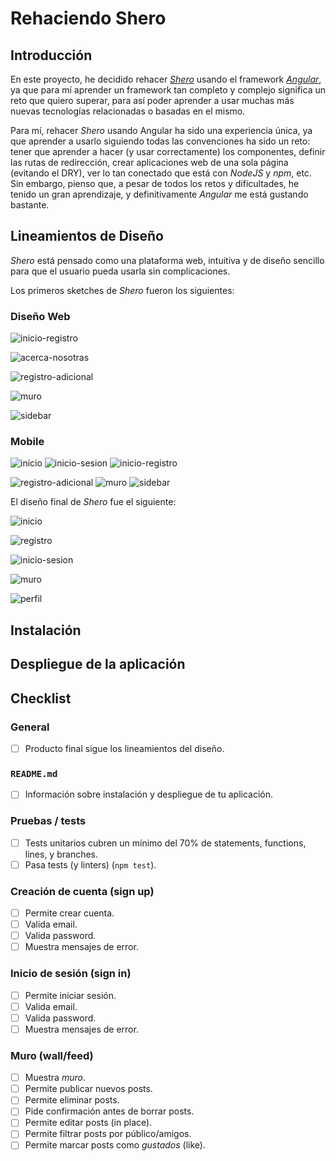 # Rehaciendo Shero

## Introducción

En este proyecto, he decidido rehacer [_Shero_](https://github.com/AnndyGrs/cdmx-2018-06-bc-core-am-social-network) usando el framework [_Angular_](https://angular.io/),  ya que para mí aprender un framework tan completo y complejo significa un reto que quiero superar,  para así poder aprender a usar muchas más nuevas tecnologías relacionadas o basadas en el mismo.

Para mí, rehacer _Shero_ usando Angular ha sido una experiencia única, ya que aprender a usarlo siguiendo todas las convenciones ha sido un reto: tener que aprender a hacer (y usar correctamente) los componentes, definir las rutas de redirección, crear aplicaciones web de una sola página (evitando el DRY),  ver lo tan conectado que está con _NodeJS_ y _npm_, etc. Sin embargo, pienso que,  a pesar de todos los retos y dificultades, he tenido un gran aprendizaje, y definitivamente _Angular_ me está gustando bastante.

## Lineamientos de Diseño

_Shero_ está pensado como una plataforma web, intuitiva y de diseño sencillo para que el usuario pueda usarla sin complicaciones.

Los primeros sketches de _Shero_ fueron los siguientes:

### Diseño Web


![inicio-registro](https://raw.githubusercontent.com/AnndyGarcia/cdmx-2018-06-bc-core-am-social-network/master/ux/images/sketch-desktop/Inicio-Registro.jpg)

![acerca-nosotras](https://raw.githubusercontent.com/AnndyGarcia/cdmx-2018-06-bc-core-am-social-network/master/ux/images/sketch-desktop/Acerca-de-nosotras.jpg)

![registro-adicional](https://raw.githubusercontent.com/AnndyGarcia/cdmx-2018-06-bc-core-am-social-network/master/ux/images/sketch-desktop/Registro-adicional.jpg)

![muro](https://raw.githubusercontent.com/AnndyGarcia/cdmx-2018-06-bc-core-am-social-network/master/ux/images/sketch-desktop/Muro.jpg)

![sidebar](https://raw.githubusercontent.com/AnndyGarcia/cdmx-2018-06-bc-core-am-social-network/master/ux/images/sketch-desktop/Sidebar.jpg)


### Mobile


![inicio](https://raw.githubusercontent.com/AnndyGarcia/cdmx-2018-06-bc-core-am-social-network/master/ux/images/sketch-mobile/Inicio.jpg)
![inicio-sesion](https://raw.githubusercontent.com/AnndyGarcia/cdmx-2018-06-bc-core-am-social-network/master/ux/images/sketch-mobile/Inicio-sesion.jpg)
![inicio-registro](https://raw.githubusercontent.com/AnndyGarcia/cdmx-2018-06-bc-core-am-social-network/master/ux/images/sketch-mobile/Registro.jpg)

![registro-adicional](https://raw.githubusercontent.com/AnndyGarcia/cdmx-2018-06-bc-core-am-social-network/master/ux/images/sketch-mobile/Registro-adicional.jpg)
![muro](https://raw.githubusercontent.com/AnndyGarcia/cdmx-2018-06-bc-core-am-social-network/master/ux/images/sketch-mobile/Muro.jpg)
![sidebar](https://raw.githubusercontent.com/AnndyGarcia/cdmx-2018-06-bc-core-am-social-network/master/ux/images/sketch-mobile/Sidebar.jpg)


El diseño final de _Shero_ fue el siguiente:
  

![inicio](https://user-images.githubusercontent.com/8524564/49235504-d30dcc00-f3bf-11e8-9155-fc3def8389fa.png)

![registro](https://user-images.githubusercontent.com/8524564/49235590-08b2b500-f3c0-11e8-8a98-59ca55370243.png)

![inicio-sesion](https://user-images.githubusercontent.com/8524564/49235575-fafd2f80-f3bf-11e8-927d-f07840061d54.png)

![muro](https://user-images.githubusercontent.com/8524564/49235603-136d4a00-f3c0-11e8-8cab-efc91fe09403.png)

![perfil](https://user-images.githubusercontent.com/8524564/49235617-1c5e1b80-f3c0-11e8-9f50-603394800116.png)

## Instalación

## Despliegue de la aplicación

## Checklist

### General

* [ ] Producto final sigue los lineamientos del diseño.

### `README.md`

* [ ] Información sobre instalación y despliegue de tu aplicación.

### Pruebas / tests

* [ ] Tests unitarios cubren un mínimo del 70% de statements, functions, lines,
  y branches.
* [ ] Pasa tests (y linters) (`npm test`).

### Creación de cuenta (sign up)

* [ ] Permite crear cuenta.
* [ ] Valida email.
* [ ] Valida password.
* [ ] Muestra mensajes de error.

### Inicio de sesión (sign in)

* [ ] Permite iniciar sesión.
* [ ] Valida email.
* [ ] Valida password.
* [ ] Muestra mensajes de error.

### Muro (wall/feed)

* [ ] Muestra _muro_.
* [ ] Permite publicar nuevos posts.
* [ ] Permite eliminar posts.
* [ ] Pide confirmación antes de borrar posts.
* [ ] Permite editar posts (in place).
* [ ] Permite filtrar posts por público/amigos.
* [ ] Permite marcar posts como _gustados_ (like).
